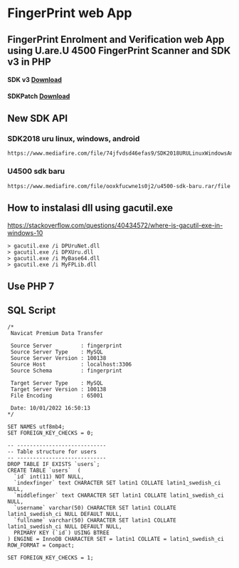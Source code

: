 # FingerPrint web App
## FingerPrint Enrolment and Verification web App using U.are.U 4500 FingerPrint Scanner and SDK v3 in PHP

#### SDK v3 [Download](https://drive.google.com/open?id=1Hg3HAqwLuqmi9F4eUAgb5WaeLyJvPQq5)  
#### SDKPatch [Download](https://drive.google.com/file/d/1yB0oW3NtBfCBKFHSe0Blc7B7grMD854W/view?usp=sharing)

## New SDK API
### SDK2018 uru linux, windows, android

```
https://www.mediafire.com/file/74jfvdsd46efas9/SDK2018URULinuxWindowsAndroid.rar/file
```

### U4500 sdk baru

```
https://www.mediafire.com/file/ooxkfucwne1s0j2/u4500-sdk-baru.rar/file
```

## How to instalasi dll using gacutil.exe
https://stackoverflow.com/questions/40434572/where-is-gacutil-exe-in-windows-10<br />

```
> gacutil.exe /i DPUruNet.dll
> gacutil.exe /i DPXUru.dll
> gacutil.exe /i MyBase64.dll
> gacutil.exe /i MyFPLib.dll
```

## Use PHP 7

## SQL Script

```
/*
 Navicat Premium Data Transfer

 Source Server         : fingerprint
 Source Server Type    : MySQL
 Source Server Version : 100138
 Source Host           : localhost:3306
 Source Schema         : fingerprint

 Target Server Type    : MySQL
 Target Server Version : 100138
 File Encoding         : 65001

 Date: 10/01/2022 16:50:13
*/

SET NAMES utf8mb4;
SET FOREIGN_KEY_CHECKS = 0;

-- ----------------------------
-- Table structure for users
-- ----------------------------
DROP TABLE IF EXISTS `users`;
CREATE TABLE `users`  (
  `id` int(11) NOT NULL,
  `indexfinger` text CHARACTER SET latin1 COLLATE latin1_swedish_ci NULL,
  `middlefinger` text CHARACTER SET latin1 COLLATE latin1_swedish_ci NULL,
  `username` varchar(50) CHARACTER SET latin1 COLLATE latin1_swedish_ci NULL DEFAULT NULL,
  `fullname` varchar(50) CHARACTER SET latin1 COLLATE latin1_swedish_ci NULL DEFAULT NULL,
  PRIMARY KEY (`id`) USING BTREE
) ENGINE = InnoDB CHARACTER SET = latin1 COLLATE = latin1_swedish_ci ROW_FORMAT = Compact;

SET FOREIGN_KEY_CHECKS = 1;

```
